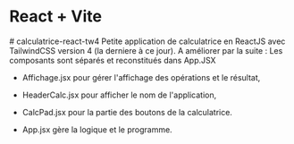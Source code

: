 # React + Vite


#   c a l c u l a t r i c e - r e a c t - t w 4 
Petite application de calculatrice en ReactJS avec TailwindCSS version 4 (la derniere à ce jour). 
A améliorer par la suite : 
Les composants sont séparés et reconstitués dans App.JSX
 
- Affichage.jsx pour gérer l'affichage des opérations et le résultat,
- HeaderCalc.jsx pour afficher le nom de l'application,
- CalcPad.jsx pour la partie des boutons de la calculatrice.

- App.jsx gère la logique et le programme. 


 
